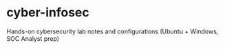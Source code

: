 # cyber-infosec
Hands-on cybersecurity lab notes and configurations (Ubuntu + Windows, SOC Analyst prep)
